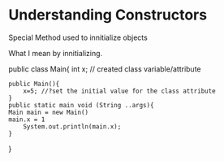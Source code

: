 # Understanding Constructors

Special Method used to innitialize objects

What I mean by innitializing.

public class Main{
    int x; // created class variable/attribute

    public Main(){
        x=5; //?set the initial value for the class attribute
    }
    public static main void (String ..args){
    Main main = new Main()
    main.x = 1
        System.out.println(main.x);
    }
}
